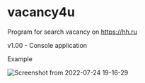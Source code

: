 # vacancy4u
Program for search vacancy on https://hh.ru 

v1.00 - Console application

Example

![Screenshot from 2022-07-24 19-16-29](https://user-images.githubusercontent.com/107134912/180657869-ff90325d-560a-4434-b221-11455682377f.png)



